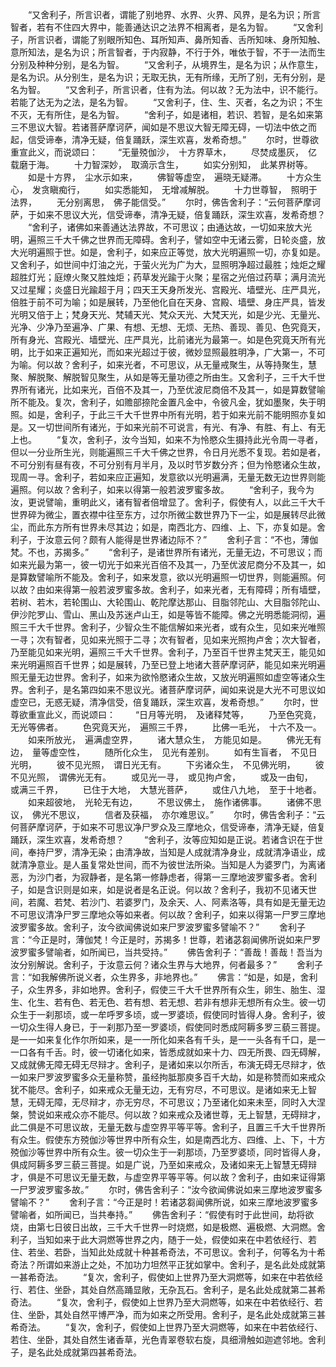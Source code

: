 <!-- { "loadSidebar": true } -->
　　“又舍利子，所言识者，谓能了别地界、水界、火界、风界，是名为识；所言智者，若有不住四大界中，能善通达识之法界不相离者，是名为智。
　　“又舍利子，所言识者，谓能了别眼所知色、耳所知声、鼻所知香、舌所知味、身所知触、意所知法，是名为识；所言智者，于内寂静，不行于外，唯依于智，不于一法而生分别及种种分别，是名为智。
　　“又舍利子，从境界生，是名为识；从作意生，是名为识。从分别生，是名为识；无取无执，无有所缘，无所了别，无有分别，是名为智。
　　“又舍利子，所言识者，住有为法。何以故？无为法中，识不能行。若能了达无为之法，是名为智。
　　“又舍利子，住、生、灭者，名之为识；不生不灭，无有所住，是名为智。
　　“舍利子，如是诸相，若识、若智，是名如来第三不思议大智。若诸菩萨摩诃萨，闻如是不思议大智无障无碍，一切法中依之而起，信受谛奉，清净无疑，倍复踊跃，深生欢喜，发希奇想。”
　　尔时，世尊欲重宣此义，而说颂曰：
　　“无量殑伽沙，　十方界草木，
　　尽焚成墨灰，　亿载磨于海。
　　十力智深妙，　取滴示含生，
　　如实分别知，　此某界树等。
　　如是十方界，　尘水示如来，
　　佛智等虚空，　遍晓无疑滞。
　　十方众生心，　发贪瞋痴行，
　　如实悉能知，　无增减解脱。
　　十力世尊智，　照明于法界，
　　无分别离思，　佛子能信受。”
　　尔时，佛告舍利子：“云何菩萨摩诃萨，于如来不思议大光，信受谛奉，清净无疑，倍复踊跃，深生欢喜，发希奇想？
　　“舍利子，诸佛如来善通达法界故，不可思议；由通达故，一切如来放大光明，遍照三千大千佛之世界而无障碍。舍利子，譬如空中无诸云雾，日轮炎盛，放大光明遍照于世。如是，舍利子，如来应正等觉，放大光明遍照一切，亦复如是。又舍利子，如世间中灯油之光，于萤火光为广为大，显照明净超过最胜；烛炬之耀超胜灯光；庭燎火聚又胜烛炬；药草发光踰于火聚；星宿之光倍过药草；满月流光又过星耀；炎盛日光踰超于月；四天王天身所发光、宫殿光、墙壁光、庄严具光，倍胜于前不可为喻；如是展转，乃至他化自在天身、宫殿、墙壁、身庄严具，皆发光明又倍于上；梵身天光、梵辅天光、梵众天光、大梵天光，如是少光、无量光、光净、少净乃至遍净、广果、有想、无想、无烦、无热、善现、善见、色究竟天，所有身光、宫殿光、墙壁光、庄严具光，比前诸光为最第一。如是色究竟天所有光明，比于如来正遍知光，而如来光超过于彼，微妙显照最胜明净，广大第一，不可为喻。何以故？舍利子，如来光者，不可思议，从无量戒聚生，从等持聚生，慧聚、解脱聚、解脱智见聚生，从如是等无量功德之所由生。又舍利子，三千大千世界所有诸光，比如来光，百倍不及其一，乃至优波尼商倍不及其一，如是算数譬喻所不能及。复次，舍利子，如赡部捺陀金置凡金中，令彼凡金，犹如墨聚，失于明照。如是，舍利子，于此三千大千世界中所有光明，若于如来光前不能明照亦复如是。又一切世间所有诸光，于如来光前不可说言，有光、有净、有胜、有上、有无上也。
　　“复次，舍利子，汝今当知，如来不为怜愍众生摄持此光令周一寻者，但以一分业所生光，则能遍照三千大千佛之世界，令日月光悉不复现。若如是者，不可分别有昼有夜，不可分别有月半月，及以时节岁数分齐；但为怜愍诸众生故，现周一寻。舍利子，若如来应正遍知，发意欲以光明遍满，无量无数无边世界则能遍照。何以故？舍利子，如来以得第一般若波罗蜜多故。
　　“舍利子，我今为汝，更说譬喻，重明此义，诸有智者倍增显了。舍利子，假使有人，以此三千大千世界碎为微尘，置衣襟中往至东方，过尔所微尘数世界乃下一尘，如是展转尽此微尘，而此东方所有世界未尽其边；如是，南西北方、四维、上、下，亦复如是。舍利子，于汝意云何？颇有人能得是世界诸边际不？”
　　舍利子言：“不也，薄伽梵。不也，苏揭多。”
　　“舍利子，是诸世界所有诸光，无量无边，不可思议；而如来光最为第一，彼一切光于如来光百倍不及其一，乃至优波尼商分不及其一，如是算数譬喻所不能及。舍利子，如来发意，欲以光明遍照一切世界，则能遍照。何以故？由如来得第一般若波罗蜜多故。舍利子，如来光者，无有障碍；所有墙壁，若树、若木，若轮围山、大轮围山、乾陀摩达那山、目脂邻陀山、大目脂邻陀山、伊沙陀罗山、雪山、黑山及苏迷卢山王，如是等皆不能障。佛之光明悉能洞彻，遍照三千大千世界。舍利子，少智众生不能信解如来光者，或有众生，见如来光唯照一寻；次有智者，见如来光照于二寻；次有智者，见如来光照拘卢舍；次大智者，乃至能见如来光明，遍照三千大千世界。舍利子，乃至百千世界主梵天王，能见如来光明遍照百千世界；如是展转，乃至已登上地诸大菩萨摩诃萨，能见如来光明遍照无量无边世界。舍利子，如来为欲怜愍诸众生故，又放光明遍照如虚空等诸众生界。舍利子，是名第四如来不思议光。诸菩萨摩诃萨，闻如来说是大光不可思议如虚空已，无惑无疑，清净信受，倍复踊跃，深生欢喜，发希奇想。”
　　尔时，世尊欲重宣此义，而说颂曰：
　　“日月等光明，　及诸释梵等，
　　乃至色究竟，　无光等佛者。
　　色究竟天光，　遍照三千界，
　　比佛一毛光，　十六不及一。
　　如来所放光，　遍满虚空界，
　　诸大慧众生，　方能见如是。
　　佛光无有边，　量等虚空性，
　　随所化众生，　见光有差别。
　　如有生盲者，　不见日光明，
　　彼不见光照，　谓日光无有。
　　下劣诸众生，　不见佛光明，
　　彼不见光照，　谓佛光无有。
　　或见光一寻，　或见拘卢舍，
　　或及一由旬，　或满三千界，
　　已住于大地，　大慧光菩萨，
　　或住八九地，　至于十地者。
　　如来超彼地，　光轮无有边，
　　不思议佛土，　施作诸佛事。
　　诸佛不思议，　佛光不思议，
　　信者及获福，　亦尔难思议。”
　　尔时，佛告舍利子：“云何菩萨摩诃萨，于如来不可思议净尸罗众及三摩地众，信受谛奉，清净无疑，倍复踊跃，深生欢喜，发希奇想？
　　“舍利子，汝等应知如是正说。若诸含识在于世间，奉持尸罗，清净无染；由清净故，当知是人成就清净身业，成就清净语业，成就清净意业。是人虽复常处世间，而不为彼世法所染。当知是人为婆罗门，为离诸恶，为沙门者，为寂静者，是名第一修静虑者，得第一三摩地波罗蜜多者。舍利子，如是含识则是如来，如是说者是名正说。何以故？舍利子，我初不见诸天世间，若魔、若梵、若沙门、若婆罗门，及余天、人、阿素洛等，具有如是无量无边不可思议清净尸罗三摩地众等如来者。何以故？舍利子，如来以得第一尸罗三摩地波罗蜜多故。舍利子，汝今欲闻佛说如来尸罗波罗蜜多譬喻不？”
　　舍利子言：“今正是时，薄伽梵！今正是时，苏揭多！世尊，若诸苾芻闻佛所说如来尸罗波罗蜜多譬喻者，如所闻已，当共受持。”
　　佛告舍利子：“善哉！善哉！吾当为汝分别解说。舍利子，于汝意云何？诸众生界与大地界，何者最多？”
　　舍利子言：“如我解佛所说义者，众生界多，非地界也。”
　　佛言：“如是，如是，舍利子，众生界多，非如地界。舍利子，假使三千大千世界所有众生，卵生、胎生、湿生、化生、若有色、若无色、若有想、若无想、若非有想非无想所有众生。彼一切众生于一刹那顷，或一牟呼罗多顷，或一罗婆顷，假使同时皆得人身。舍利子，彼一切众生得人身已，于一刹那乃至一罗婆顷，假使同时悉成阿耨多罗三藐三菩提。是一一如来复化作尔所如来，是一一所化如来各有千头，是一一头各有千口，是一一口各有千舌。时，彼一切诸化如来，皆悉成就如来十力、四无所畏、四无碍解，又成就佛无障无碍无尽辩才。舍利子，是诸如来以尔所舌，布演无碍无尽辩才，依一如来尸罗波罗蜜多众无量称赞，虽经拘胝那庾多百千大劫，如是称赞而如来戒众犹不能尽。舍利子，如来戒众无量无边，无有穷尽，不可思议。是诸如来无上智慧，无碍无障，无尽辩才，亦无穷尽，不可思议；乃至诸化如来未至，同时入大涅槃，赞说如来戒众亦不能尽。何以故？如来戒众及诸世尊，无上智慧，无碍辩才，此二俱是不可思议故，无量无数与虚空界平等平等。舍利子，且置三千大千世界所有众生。假使东方殑伽沙等世界中所有众生，如是南西北方、四维、上、下，十方殑伽沙等世界中所有众生。彼一切众生于一刹那顷，乃至罗婆顷，同时皆得人身，俱成阿耨多罗三藐三菩提。如是广说，乃至如来戒众，及诸如来无上智慧无碍辩才，俱是不可思议无量无数，与虚空界平等平等。何以故？舍利子，由如来证得第一尸罗波罗蜜多故。”
　　尔时，佛告舍利子：“汝今欲闻佛说如来三摩地波罗蜜多譬喻不？”
　　舍利子言：“今正是时！若诸苾芻闻佛所说，如来三摩地波罗蜜多譬喻者，如所闻已，当共奉持。”
　　佛告舍利子：“假使有时于此世间，劫将欲烧，由第七日彼日出故，三千大千世界一时烧燃，如是极燃、遍极燃、大洞燃。舍利子，当知如来于此大洞燃等世界之内，随于一处，假使如来在中若依经行、若住、若坐、若卧，当知此处成就十种甚希奇法，不可思议。舍利子，何等名为十希奇法？所谓如来游止之处，不加功力坦然平正犹如掌中。舍利子，是名此处成就第一甚希奇法。
　　“复次，舍利子，假使如上世界乃至大洞燃等，如来在中若依经行、若住、坐卧，其处自然高踊显敞，无杂瓦石。舍利子，是名此处成就第二甚希奇法。
　　“复次，舍利子，假使如上世界乃至大洞燃等，如来在中若依经行、若住、坐卧，其处自然平博严净，而为如来之所受用。舍利子，是名此处成就第三甚希奇法。
　　“复次，舍利子，假使如上世界乃至大洞燃等，如来在中若依经行、若住、坐卧，其处自然生诸香草，光色青翠卷软右旋，具细滑触如迦遮邻地。舍利子，是名此处成就第四甚希奇法。
